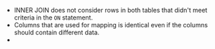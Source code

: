 - INNER JOIN does not consider rows in both tables that didn't meet criteria in the `ON` statement.
- Columns that are used for mapping is identical even if the columns should contain different data.
- 